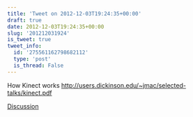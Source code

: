 ```yaml
---
title: 'Tweet on 2012-12-03T19:24:35+00:00'
draft: true
date: 2012-12-03T19:24:35+00:00
slug: '201212031924'
is_tweet: true
tweet_info:
  id: '275561162798682112'
  type: 'post'
  is_thread: False
---
```




How Kinect works <http://users.dickinson.edu/~jmac/selected-talks/kinect.pdf>

[Discussion](https://x.com/sytelus/status/275561162798682112)
